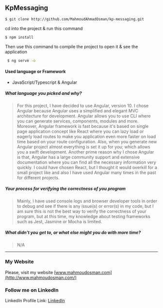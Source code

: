 ## KpMessaging

```bash
$ git clone http://github.com/MahmoudAhmadOsman/kp-messaging.git
```

 cd into the project & run this command
```bash
$ npm install    
```
Then use this command to compile the project to open it & see the application

```bash
 $ ng serve -o    
```


#### Used language or Framework
 - JavaScript/Typescript & Angular



##### What language you picked and why?
>  For this project, I have decided to use Angular, version 10. I chose Angular because Angular uses a simplified and elegant MVC architecture for development. Angular allows you to use CLI where you can generate services, components, modules and more. Moreover, Angular framework is fast because it's based on single page application concept like React where you can lazy load or eagerly load routes to make you application even more faster on load time based on your route configuration. Also, when you generate new Angular project almost everything is set it up for you; which allows you a swift development. Another prime reason why I chose Angular is that, Angular has a large community support and extensive documentation where you can find all the necessary information very quickly.  I could have chosen React, but I thought it would overkill for a small project like and also I have used Angular many times in the past for different projects.
>  
##### Your process for verifying the correctness of you program
> Mainly, I have used console logs and browser developer tools in order to debug and see if there is any issue(s) or error(s) in my code, but I am sure this is not the best way to verify the correctness of your program, but at this time, my knowledge about testing frameworks such as Jest, Jasmine or Mocha is limited.  
##### What didn't you get to, or what else might you do with more time?
> N/A




________________________________________________________

### My Website

Please, visit my website
[www.mahmoudosman.com](http://www.mahmoudosman.com/)


### Follow me on LinkedIn

LinkedIn Profile Link: [LinkedIn](https://www.linkedin.com/in/mahmoudaoman/) 
